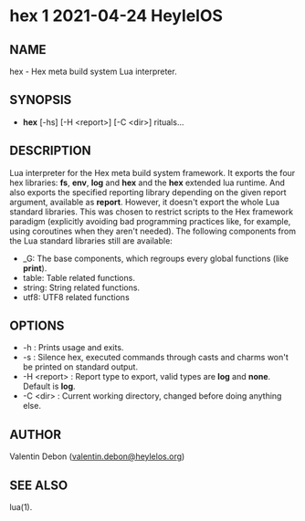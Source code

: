 # hex 1 2021-04-24 HeylelOS

## NAME
hex - Hex meta build system Lua interpreter.

## SYNOPSIS
- **hex** [-hs] [-H \<report\>] [-C \<dir\>] rituals...

## DESCRIPTION
Lua interpreter for the Hex meta build system framework.
It exports the four hex libraries: **fs**, **env**, **log** and **hex** and the **hex** extended lua runtime.
And also exports the specified reporting library depending on the given report argument, available as **report**.
However, it doesn't export the whole Lua standard libraries.
This was chosen to restrict scripts to the Hex framework paradigm (explicitly avoiding bad programming practices like, for example, using coroutines when they aren't needed).
The following components from the Lua standard libraries still are available:
- \_G: The base components, which regroups every global functions (like __print__).
- table: Table related functions.
- string: String related functions.
- utf8: UTF8 related functions

## OPTIONS
- -h : Prints usage and exits.
- -s : Silence hex, executed commands through casts and charms won't be printed on standard output.
- -H \<report\> : Report type to export, valid types are **log** and **none**. Default is **log**.
- -C \<dir\> : Current working directory, changed before doing anything else.

## AUTHOR
Valentin Debon (valentin.debon@heylelos.org)

## SEE ALSO
lua(1).

